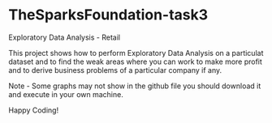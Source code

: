 # TheSparksFoundation-task3
Exploratory Data Analysis - Retail

This project shows how to perform Exploratory Data Analysis on a particulat dataset and to find the weak areas where you can work to make more profit and to derive business problems of a particular company if any.

Note - Some graphs may not show in the github file you should download it and execute in your own machine.

Happy Coding!
